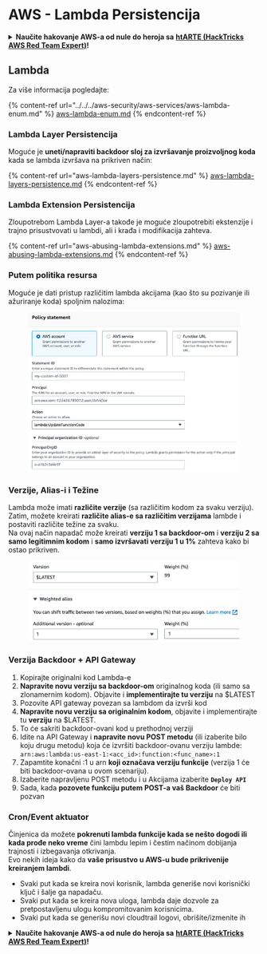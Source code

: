 # AWS - Lambda Persistencija

<details>

<summary><strong>Naučite hakovanje AWS-a od nule do heroja sa</strong> <a href="https://training.hacktricks.xyz/courses/arte"><strong>htARTE (HackTricks AWS Red Team Expert)</strong></a><strong>!</strong></summary>

Drugi načini podrške HackTricks-u:

* Ako želite da vidite **vašu kompaniju reklamiranu na HackTricks-u** ili **preuzmete HackTricks u PDF formatu** proverite [**SUBSCRIPTION PLANS**](https://github.com/sponsors/carlospolop)!
* Nabavite [**zvanični PEASS & HackTricks swag**](https://peass.creator-spring.com)
* Otkrijte [**The PEASS Family**](https://opensea.io/collection/the-peass-family), našu kolekciju ekskluzivnih [**NFT-ova**](https://opensea.io/collection/the-peass-family)
* **Pridružite se** 💬 [**Discord grupi**](https://discord.gg/hRep4RUj7f) ili [**telegram grupi**](https://t.me/peass) ili nas **pratite** na **Twitter-u** 🐦 [**@hacktricks_live**](https://twitter.com/hacktricks_live)**.**
* **Podelite svoje hakovanje trikove slanjem PR-ova na** [**HackTricks**](https://github.com/carlospolop/hacktricks) i [**HackTricks Cloud**](https://github.com/carlospolop/hacktricks-cloud) github repozitorijume.

</details>

## Lambda

Za više informacija pogledajte:

{% content-ref url="../../../aws-security/aws-services/aws-lambda-enum.md" %}
[aws-lambda-enum.md](../../../aws-security/aws-services/aws-lambda-enum.md)
{% endcontent-ref %}

### Lambda Layer Persistencija

Moguće je **uneti/napraviti backdoor sloj za izvršavanje proizvoljnog koda** kada se lambda izvršava na prikriven način:

{% content-ref url="aws-lambda-layers-persistence.md" %}
[aws-lambda-layers-persistence.md](aws-lambda-layers-persistence.md)
{% endcontent-ref %}

### Lambda Extension Persistencija

Zloupotrebom Lambda Layer-a takođe je moguće zloupotrebiti ekstenzije i trajno prisustvovati u lambdi, ali i krađa i modifikacija zahteva.

{% content-ref url="aws-abusing-lambda-extensions.md" %}
[aws-abusing-lambda-extensions.md](aws-abusing-lambda-extensions.md)
{% endcontent-ref %}

### Putem politika resursa

Moguće je dati pristup različitim lambda akcijama (kao što su pozivanje ili ažuriranje koda) spoljnim nalozima:

<figure><img src="../../../../.gitbook/assets/image (2) (1) (2) (2).png" alt=""><figcaption></figcaption></figure>

### Verzije, Alias-i i Težine

Lambda može imati **različite verzije** (sa različitim kodom za svaku verziju).\
Zatim, možete kreirati **različite alias-e sa različitim verzijama** lambde i postaviti različite težine za svaku.\
Na ovaj način napadač može kreirati **verziju 1 sa backdoor-om** i **verziju 2 sa samo legitimnim kodom** i **samo izvršavati verziju 1 u 1%** zahteva kako bi ostao prikriven.

<figure><img src="../../../../.gitbook/assets/image (2) (2).png" alt=""><figcaption></figcaption></figure>

### Verzija Backdoor + API Gateway

1. Kopirajte originalni kod Lambda-e
2. **Napravite novu verziju sa backdoor-om** originalnog koda (ili samo sa zlonamernim kodom). Objavite i **implementirajte tu verziju** na $LATEST
1. Pozovite API gateway povezan sa lambdom da izvrši kod
3. **Napravite novu verziju sa originalnim kodom**, objavite i implementirajte tu **verziju** na $LATEST.
1. To će sakriti backdoor-ovani kod u prethodnoj verziji
4. Idite na API Gateway i **napravite novu POST metodu** (ili izaberite bilo koju drugu metodu) koja će izvršiti backdoor-ovanu verziju lambde: `arn:aws:lambda:us-east-1:<acc_id>:function:<func_name>:1`
1. Zapamtite konačni :1 u arn **koji označava verziju funkcije** (verzija 1 će biti backdoor-ovana u ovom scenariju).
5. Izaberite napravljenu POST metodu i u Akcijama izaberite **`Deploy API`**
6. Sada, kada **pozovete funkciju putem POST-a vaš Backdoor** će biti pozvan

### Cron/Event aktuator

Činjenica da možete **pokrenuti lambda funkcije kada se nešto dogodi ili kada prođe neko vreme** čini lambdu lepim i čestim načinom dobijanja trajnosti i izbegavanja otkrivanja.\
Evo nekih ideja kako da **vaše prisustvo u AWS-u bude prikrivenije kreiranjem lambdi**.

* Svaki put kada se kreira novi korisnik, lambda generiše novi korisnički ključ i šalje ga napadaču.
* Svaki put kada se kreira nova uloga, lambda daje dozvole za pretpostavljenu ulogu kompromitovanim korisnicima.
* Svaki put kada se generišu novi cloudtrail logovi, obrišite/izmenite ih

<details>

<summary><strong>Naučite hakovanje AWS-a od nule do heroja sa</strong> <a href="https://training.hacktricks.xyz/courses/arte"><strong>htARTE (HackTricks AWS Red Team Expert)</strong></a><strong>!</strong></summary>

Drugi načini podrške HackTricks-u:

* Ako želite da vidite **vašu kompaniju reklamiranu na HackTricks-u** ili **preuzmete HackTricks u PDF formatu** proverite [**SUBSCRIPTION PLANS**](https://github.com/sponsors/carlospolop)!
* Nabavite [**zvanični PEASS & HackTricks swag**](https://peass.creator-spring.com)
* Otkrijte [**The PEASS Family**](https://opensea.io/collection/the-peass-family), našu kolekciju ekskluzivnih [**NFT-ova**](https://opensea.io/collection/the-peass-family)
* **Pridružite se** 💬 [**Discord grupi**](https://discord.gg/hRep4RUj7f) ili [**telegram grupi**](https://t.me/peass) ili nas **pratite** na **Twitter-u** 🐦 [**@hacktricks_live**](https://twitter.com/hacktricks_live)**.**
* **Podelite svoje hakovanje trikove slanjem PR-ova na** [**HackTricks**](https://github.com/carlospolop/hacktricks) i [**HackTricks Cloud**](https://github.com/carlospolop/hacktricks-cloud) github repozitorijume.

</details>

